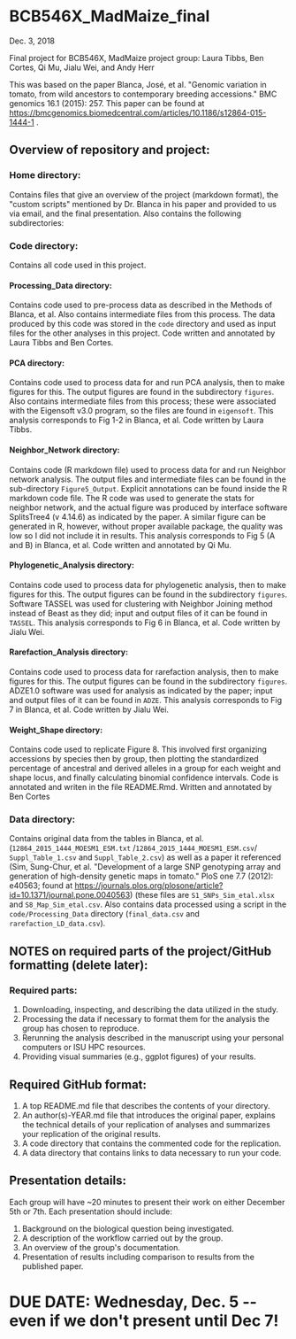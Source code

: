 # BCB546X_MadMaize_final
Dec. 3, 2018

Final project for BCB546X, MadMaize project group: Laura Tibbs, Ben Cortes, Qi Mu, Jialu Wei, and Andy Herr

This was based on the paper Blanca, José, et al. "Genomic variation in tomato, from wild ancestors to contemporary breeding accessions." BMC genomics 16.1 (2015): 257. This paper can be found at https://bmcgenomics.biomedcentral.com/articles/10.1186/s12864-015-1444-1 .

## Overview of repository and project:

### Home directory:
Contains files that give an overview of the project (markdown format), the "custom scripts" mentioned by Dr. Blanca in his paper and provided to us via email, and the final presentation. Also contains the following subdirectories:

### Code directory:
Contains all code used in this project.

#### Processing_Data directory: 
Contains code used to pre-process data as described in the Methods of Blanca, et al. Also contains intermediate files from this process. The data produced by this code was stored in the `code` directory and used as input files for the other analyses in this project. Code written and annotated by Laura Tibbs and Ben Cortes.

#### PCA directory: 
Contains code used to process data for and run PCA analysis, then to make figures for this. The output figures are found in the subdirectory `figures`. Also contains intermediate files from this process; these were associated with the Eigensoft v3.0 program, so the files are found in `eigensoft`. This analysis corresponds to Fig 1-2 in Blanca, et al. Code written by Laura Tibbs.

#### Neighbor_Network directory: 
Contains code (R markdown file) used to process data for and run Neighbor network analysis. The output files and intermediate files can be found in the sub-directory `Figure5_Output`. Explicit annotations can be found inside the R markdown code file. The R code was used to generate the stats for neighbor network, and the actual figure was produced by interface software SplitsTree4 (v 4.14.6) as indicated by the paper. A similar figure can be generated in R, however, without proper available package, the quality was low so I did not include it in results. This analysis corresponds to Fig 5 (A and B) in Blanca, et al. Code written and annotated by Qi Mu.

#### Phylogenetic_Analysis directory: 
Contains code used to process data for phylogenetic analysis, then to make figures for this. The output figures can be found in the subdirectory `figures`. Software TASSEL was used for clustering with Neighbor Joining method instead of Beast as they did; input and output files of it can be found in `TASSEL`. This analysis corresponds to Fig 6 in Blanca, et al. Code written by Jialu Wei.

#### Rarefaction_Analysis directory: 
Contains code used to process data for rarefaction analysis, then to make figures for this. The output figures can be found in the subdirectory `figures`. ADZE1.0 software was used for analysis as indicated by the paper; input and output files of it can be found in `ADZE`. This analysis corresponds to Fig 7 in Blanca, et al. Code written by Jialu Wei.

#### Weight_Shape directory:
Contains code used to replicate Figure 8. This involved first organizing accessions by species then by group, then plotting the standardized percentage of ancestral and derived alleles in a group for each weight and shape locus, and finally calculating binomial confidence intervals. Code is annotated and writen in the file README.Rmd. Written and annotated by Ben Cortes

### Data directory: 
Contains original data from the tables in Blanca, et al. (`12864_2015_1444_MOESM1_ESM.txt` /`12864_2015_1444_MOESM1_ESM.csv`/ `Suppl_Table_1.csv` and `Suppl_Table_2.csv`) as well as a paper it referenced (Sim, Sung-Chur, et al. "Development of a large SNP genotyping array and generation of high-density genetic maps in tomato." PloS one 7.7 (2012): e40563; found at https://journals.plos.org/plosone/article?id=10.1371/journal.pone.0040563) (these files are `S1_SNPs_Sim_etal.xlsx` and `S8_Map_Sim_etal.csv`. Also contains data processed using a script in the `code/Processing_Data` directory (`final_data.csv` and `rarefaction_LD_data.csv`).

## NOTES on required parts of the project/GitHub formatting (delete later):

### Required parts:
1. Downloading, inspecting, and describing the data utilized in the study.
2. Processing the data if necessary to format them for the analysis the group has chosen to
reproduce.
3. Rerunning the analysis described in the manuscript using your personal computers or ISU HPC
resources.
4. Providing visual summaries (e.g., ggplot figures) of your results.

## Required GitHub format:
1. A top README.md file that describes the contents of your directory.
2. An author(s)-YEAR.md file that introduces the original paper, explains the technical details of your
replication of analyses and summarizes your replication of the original results.
3. A code directory that contains the commented code for the replication.
4. A data directory that contains links to data necessary to run your code.

## Presentation details:
Each group will have ~20 minutes to present their work on either December 5th or 7th. Each
presentation should include:
1. Background on the biological question being investigated.
2. A description of the workflow carried out by the group.
3. An overview of the group's documentation.
4. Presentation of results including comparison to results from the published paper.

# DUE DATE: Wednesday, Dec. 5 -- even if we don't present until Dec 7! 

